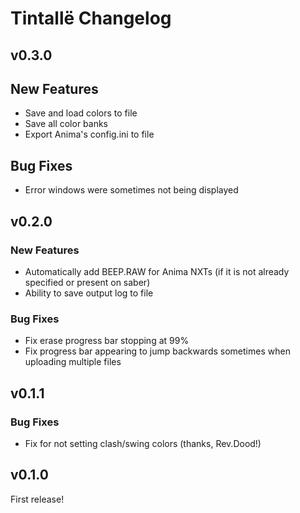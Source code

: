 # Tintallë Changelog

## v0.3.0
## New Features
- Save and load colors to file
- Save all color banks
- Export Anima's config.ini to file

## Bug Fixes
- Error windows were sometimes not being displayed

## v0.2.0
### New Features
- Automatically add BEEP.RAW for Anima NXTs (if it is not already specified or present on saber)
- Ability to save output log to file

### Bug Fixes
- Fix erase progress bar stopping at 99%
- Fix progress bar appearing to jump backwards sometimes when uploading multiple files

## v0.1.1
### Bug Fixes
- Fix for not setting clash/swing colors (thanks, Rev.Dood!)

## v0.1.0
First release!